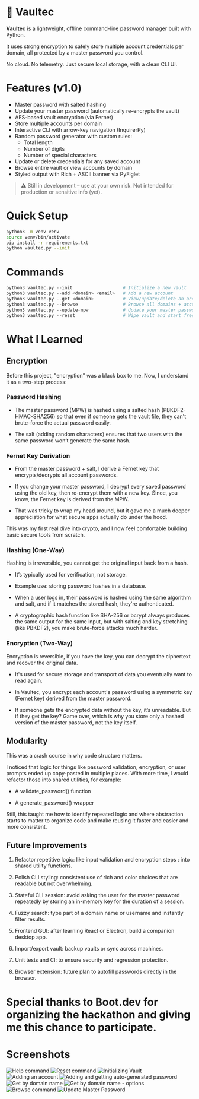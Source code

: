 # 🔐 Vaultec

**Vaultec** is a lightweight, offline command-line password manager built with Python.

It uses strong encryption to safely store multiple account credentials per domain, all protected by a master password you control.

No cloud. No telemetry. Just secure local storage, with a clean CLI UI.

# Features (v1.0)

- Master password with salted hashing
- Update your master password (automatically re-encrypts the vault)
- AES-based vault encryption (via Fernet)
- Store multiple accounts per domain
- Interactive CLI with arrow-key navigation (InquirerPy)
- Random password generator with custom rules:
  - Total length
  - Number of digits
  - Number of special characters
- Update or delete credentials for any saved account
- Browse entire vault or view accounts by domain
- Styled output with Rich + ASCII banner via PyFiglet

> ⚠️ Still in development – use at your own risk. Not intended for production or sensitive info (yet).

# Quick Setup

```bash
python3 -m venv venv
source venv/bin/activate
pip install -r requirements.txt
python vaultec.py --init
```

# Commands

```python
python3 vaultec.py --init                   # Initialize a new vault
python3 vaultec.py --add <domain> <email>   # Add a new account
python3 vaultec.py --get <domain>           # View/update/delete an account under a domain
python3 vaultec.py --browse                 # Browse all domains + accounts
python3 vaultec.py --update-mpw             # Update your master password
python3 vaultec.py --reset                  # Wipe vault and start fresh
```

# What I Learned

## Encryption

Before this project, "encryption" was a black box to me. Now, I understand it as a two-step process:

### Password Hashing

- The master password (MPW) is hashed using a salted hash (PBKDF2-HMAC-SHA256) so that even if someone gets the vault file, they can't brute-force the actual password easily.

- The salt (adding random characters) ensures that two users with the same password won’t generate the same hash.

### Fernet Key Derivation

- From the master password + salt, I derive a Fernet key that encrypts/decrypts all account passwords.

- If you change your master password, I decrypt every saved password using the old key, then re-encrypt them with a new key. Since, you know, the Fernet key is derived from the MPW.

- That was tricky to wrap my head around, but it gave me a much deeper appreciation for what secure apps actually do under the hood.

This was my first real dive into crypto, and I now feel comfortable building basic secure tools from scratch.

### Hashing (One-Way)

Hashing is irreversible, you cannot get the original input back from a hash.

- It’s typically used for verification, not storage.

- Example use: storing password hashes in a database.
- When a user logs in, their password is hashed using the same algorithm and salt, and if it matches the stored hash, they're authenticated.

- A cryptographic hash function like SHA-256 or bcrypt always produces the same output for the same input, but with salting and key stretching (like PBKDF2), you make brute-force attacks much harder.

### Encryption (Two-Way)

Encryption is reversible, if you have the key, you can decrypt the ciphertext and recover the original data.

- It's used for secure storage and transport of data you eventually want to read again.

- In Vaultec, you encrypt each account's password using a symmetric key (Fernet key) derived from the master password.

- If someone gets the encrypted data without the key, it’s unreadable. But if they get the key? Game over, which is why you store only a hashed version of the master password, not the key itself.

## Modularity

This was a crash course in why code structure matters.

I noticed that logic for things like password validation, encryption, or user prompts ended up copy-pasted in multiple places. With more time, I would refactor those into shared utilities, for example:

- A validate_password() function

- A generate_password() wrapper

Still, this taught me how to identify repeated logic and where abstraction starts to matter to organize code and make reusing it faster and easier and more consistent.

## Future Improvements

1. Refactor repetitive logic: like input validation and encryption steps : into shared utility functions.

2. Polish CLI styling: consistent use of rich and color choices that are readable but not overwhelming.

3. Stateful CLI session: avoid asking the user for the master password repeatedly by storing an in-memory key for the duration of a session.

4. Fuzzy search: type part of a domain name or username and instantly filter results.

5. Frontend GUI: after learning React or Electron, build a companion desktop app.

6. Import/export vault: backup vaults or sync across machines.

7. Unit tests and CI: to ensure security and regression protection.

8. Browser extension: future plan to autofill passwords directly in the browser.

# Special thanks to Boot.dev for organizing the hackathon and giving me this chance to participate.

# Screenshots

![Help command](./screenshots/help.png)
![Reset command](./screenshots/reset.png)
![Initializing Vault](./screenshots/initializing_vault.png)
![Adding an account](./screenshots/adding_account.png)
![Adding and getting auto-generated password](./screenshots/add_retrieve_pw.png)
![Get by domain name](./screenshots/get_by_domain.png)
![Get by domain name - options](./screenshots/get_by_domain_options.png)
![Browse command](./screenshots/browse.png)
![Update Master Password](./screenshots/update_mpw.png)
